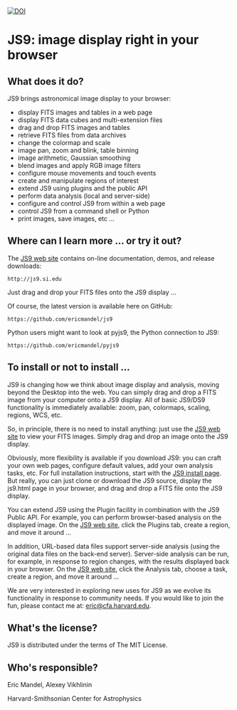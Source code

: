 [![DOI](https://zenodo.org/badge/DOI/10.5281/zenodo.158950.svg)](https://doi.org/10.5281/zenodo.158950)

JS9: image display right in your browser
========================================

What does it do?
----------------

JS9 brings astronomical image display to your browser:

  - display FITS images and tables in a web page
  - display FITS data cubes and multi-extension files
  - drag and drop FITS images and tables
  - retrieve FITS files from data archives
  - change the colormap and scale
  - image pan, zoom and blink, table binning
  - image arithmetic, Gaussian smoothing
  - blend images and apply RGB image filters
  - configure mouse movements and touch events
  - create and manipulate regions of interest
  - extend JS9 using plugins and the public API
  - perform data analysis (local and server-side)
  - configure and control JS9 from within a web page
  - control JS9 from a command shell or Python
  - print images, save images, etc ...

Where can I learn more ... or try it out?
---------------------------------------

The [JS9 web site](http://js9.si.edu) contains on-line documentation, demos, and release downloads:

    http://js9.si.edu

Just drag and drop your FITS files onto the JS9 display ...

Of course, the latest version is available here on GitHub:

    https://github.com/ericmandel/js9

Python users might want to look at pyjs9, the Python connection to JS9:

    https://github.com/ericmandel/pyjs9

To install or not to install ...
--------------------------------

JS9 is changing how we think about image display and analysis, moving
beyond the Desktop into the web. You can simply drag and drop a FITS
image from your computer onto a JS9 display. All of basic JS9/DS9
functionality is immediately available: zoom, pan, colormaps, scaling,
regions, WCS, etc.

So, in principle, there is no need to install anything: just use the 
[JS9 web site](http://js9.si.edu)
to view your FITS images. Simply drag and drop an image onto the JS9 display.

Obviously, more flexibility is available if you download JS9: you can
craft your own web pages, configure default values, add your own
analysis tasks, etc. For full installation instructions, start with
the [JS9 install page](http://js9.si.edu/js9/help/install.html). But
really, you can just clone or download the JS9 source, display the
js9.html page in your browser, and drag and drop a FITS file onto the
JS9 display.

You can extend JS9 using the Plugin facility in combination with the
JS9 Public API. For example, you can perform browser-based analysis on
the displayed image. On the [JS9 web site](http://js9.si.edu), click the
Plugins tab, create a region, and move it around ...

In addition, URL-based data files support server-side analysis (using
the original data files on the back-end server).  Server-side analysis
can be run, for example, in response to region changes, with the results
displayed back in your browser. On the [JS9 web site](http://js9.si.edu),
click the Analysis tab, choose a task, create a region, and move it around ...

We are very interested in exploring new uses for JS9 as we evolve its
functionality in response to community needs. If you would like to 
join the fun, please contact me at: eric@cfa.harvard.edu.

What's the license?
-------------------

JS9 is distributed under the terms of The MIT License.

Who's responsible?
-------------------

Eric Mandel, Alexey Vikhlinin

Harvard-Smithsonian Center for Astrophysics
